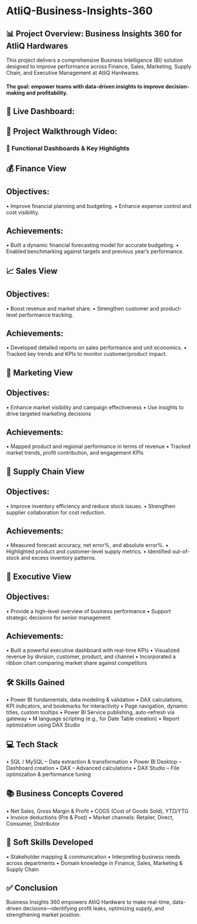 # AtliQ-Business-Insights-360

## 📊 Project Overview: Business Insights 360 for AtliQ Hardwares
This project delivers a comprehensive Business Intelligence (BI) solution designed to improve performance across Finance, Sales, Marketing, Supply Chain, and Executive Management at AtliQ Hardwares. 
#### The goal: empower teams with data-driven insights to improve decision-making and profitability.

## 🔗 Live Dashboard: 

## 🎥 Project Walkthrough Video: 

### 💼 Functional Dashboards & Key Highlights
## 💰 Finance View
## Objectives: 
• Improve financial planning and budgeting.
• Enhance expense control and cost visibility.

## Achievements: 
• Built a dynamic financial forecasting model for accurate budgeting.
• Enabled benchmarking against targets and previous year’s performance.

## 📈 Sales View
## Objectives:
• Boost revenue and market share.
• Strengthen customer and product-level performance tracking.

## Achievements:
• Developed detailed reports on sales performance and unit economics.
• Tracked key trends and KPIs to monitor customer/product impact.

## 📢 Marketing View
## Objectives:
• Enhance market visibility and campaign effectiveness
• Use insights to drive targeted marketing decisions

## Achievements:
• Mapped product and regional performance in terms of revenue
• Tracked market trends, profit contribution, and engagement KPIs

## 🚚 Supply Chain View
## Objectives:
• Improve inventory efficiency and reduce stock issues.
• Strengthen supplier collaboration for cost reduction.

## Achievements:
• Measured forecast accuracy, net error%, and absolute error%.
• Highlighted product and customer-level supply metrics.
• Identified out-of-stock and excess inventory patterns.

## 👑 Executive View
## Objectives:
• Provide a high-level overview of business performance
• Support strategic decisions for senior management

## Achievements:
• Built a powerful executive dashboard with real-time KPIs
• Visualized revenue by division, customer, product, and channel
• Incorporated a ribbon chart comparing market share against competitors

## 🛠️ Skills Gained
• Power BI fundamentals, data modeling & validation
• DAX calculations, KPI indicators, and bookmarks for interactivity
• Page navigation, dynamic titles, custom tooltips
• Power BI Service publishing, auto-refresh via gateway
• M language scripting (e.g., for Date Table creation)
• Report optimization using DAX Studio

## 💻 Tech Stack
• SQL / MySQL – Data extraction & transformation
• Power BI Desktop – Dashboard creation
• DAX – Advanced calculations
• DAX Studio – File optimization & performance tuning

## 📚 Business Concepts Covered
• Net Sales, Gross Margin & Profit
• COGS (Cost of Goods Sold), YTD/YTG
• Invoice deductions (Pre & Post)
• Market channels: Retailer, Direct, Consumer, Distributor

## 🤝 Soft Skills Developed
• Stakeholder mapping & communication
• Interpreting business needs across departments
• Domain knowledge in Finance, Sales, Marketing & Supply Chain

## ✅ Conclusion
Business Insights 360 empowers AtliQ Hardware to make real-time, data-driven decisions—identifying profit leaks, optimizing supply, and strengthening market position.
